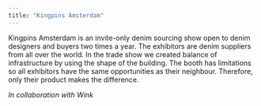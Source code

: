```yaml
---
title: "Kingpins Amsterdam"
---
```


Kingpins Amsterdam is an invite-only denim sourcing show open to denim designers and buyers two times a year. The exhibitors are denim suppliers from all over the world.
In the trade show we created balance of infrastructure by using the shape of the building. The booth has limitations so all exhibitors have the same opportunities as their neighbour. Therefore, only their product makes the difference.

_In collaboration with Wink_

